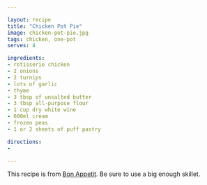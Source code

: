 ```yaml
---

layout: recipe
title: "Chicken Pot Pie"
image: chicken-pot-pie.jpg
tags: chicken, one-pot
serves: 4

ingredients:
- rotisserie chicken
- 2 onions
- 2 turnips
- lots of garlic
- thyme
- 3 tbsp of unsalted butter
- 3 tbsp all-purpose flour
- 1 cup dry white wine
- 600ml cream
- frozen peas
- 1 or 2 sheets of puff pastry

directions:
- 

---
```


This recipe is from [Bon Appetit](https://www.bonappetit.com/recipe/one-skillet-rotisserie-chicken-pot-pie). Be sure to use a big enough skillet.
